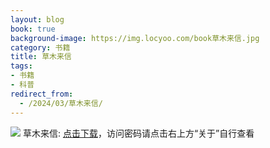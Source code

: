 ```yaml
---
layout: blog
book: true
background-image: https://img.locyoo.com/book草木来信.jpg
category: 书籍
title: 草木来信
tags:
- 书籍
- 科普
redirect_from:
  - /2024/03/草木来信/
---
```

![](https://img.locyoo.com/book草木来信.jpg)
草木来信: <a name = "ref1" href="https://089m.com/f/50983618-1269964238-e1e256?p=3619">点击下载</a>，访问密码请点击右上方“关于”自行查看